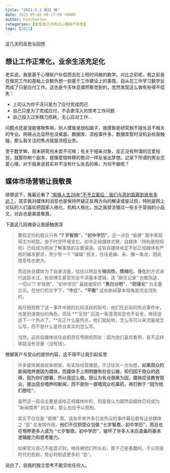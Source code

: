 ```yaml
---
title: "2021.5.2 周日 晴"
date: 2021-05-02 09:17:59 +0800
author: hoochanlon
categories: [发现自己对自己心理账户补偿]
tags: [2021]
---
```


这几天的反思与回想 <!-- more -->

## 想让工作正常化，业余生活充足化

老实说，我是基于心理账户补偿而去在上班时间做的数学。对比之前呢，我之前是在做完工作的基础上会额外想一些基于工作建设上的事情，自从在工作学习数学反而成了只是应付工作。这也是今天休息偶然察觉到的，忽然发现这么做有些得不偿失：

* 上司认为你干活只是为了应付完成而已
* 自己只是为了完成应付，不会更深入的思考工作问题
* 自己投入过多精力损耗，无心应对工作...

问题点还是没能够聚焦嘛，别人摸鱼是放松脑子，我摸鱼是研究我不擅长且不相关的专业。网络占比显然也没桌面、数据库、流程事件多。数据库暂时没机会给我触碰，那么我关注的焦点就是流程业务。

至于数学嘛，周末研究也未尝不可嘛；有关于相亲对象，反正没有所谓的恋爱经验，就那你刷个副本，就像爱情转移的歌词一样反省出梦想。记录下所谓的男女恋爱心理。对于我来说其实并不没有什么失去的嘛，为何不做呢？

## 媒体市场营销让我敬畏

顺便说下，我最近看了 [“偷换人生28年”不予立案后：我们与恶的距离到底有多远？](http://www.360doc.com/content/21/0421/21/71770510_973484134.shtml)，其实我对媒体的消息也是保持怀疑正反两方向的解读或是过目，特别是网上论坛的人们喜欢把国家人格化、机构人格化，加之我曾涉猎过一些关于营销的小品文，对此也是甚是敬畏。

下面这几段摘录让我感触很深

> 要假定你的观众只有 **“7 岁智商”、“初中学历”**。这一点在 “偷换” 案中表现得尤为明显。由于时空环境变化，如今正规媒体式微，自媒体（特别是短视频）已经成为网友了解事情的主要渠道。这些自媒体肯定不如正规媒体有严格的编发要求，至少有一个 “编辑” 把关，往往是编、采、播一条龙，因此随意性也更大。
>
> 而这些自媒体为了自身流量，往往以明显有**倾向性、情绪化、丑化**的方式进行追踪关注，有些博主甚至完全不讲基本逻辑，连 “聊天记录” 也敢伪造，一切以“7 岁智商”、“初中学历” 最能接受的 **“黑白分明”、“阴谋论”** 为主要立论。在他们的文字下，**“中立”、“平衡”** 这些新闻基本视角是完全消失的。
>
> 我仔细观察了这一事件中跳的比较活跃的账号，他们在此前的热点事件中，也是扮演类似的角色，而且 **“反转” 后连一条澄清信息也不会发，继续追逐下一个热点了。**反正什么是热点，他们就起哄，怎么写可以来流量就怎么写，而不是什么是符合真实的怎么写。
>
> 当然，这些自媒体往往会把责任甩锅给网友：因为他们喜欢看啊，我不这样做就没有流量（没有钱）。

根据客户与受众的提供内容，这不得不让我引起反思

> 许多媒体被收视率绑架，有实际经营难题，不过往另一方向想，**如果观众的新闻喂养是因为媒体，而媒体手上明明握有社会公器，却归因于观众的选择，因为你们想看，所以我这么做。我认为有点倒果为因，媒体应该教育观众，提出适合喂养的新闻，而不是你一直喂观众吃毒药，再归咎于 “因为他们想吃”**。
>
> 虽然这一段话主要是说给正规媒体听的，但是我认为既然自媒体已经成为 “新闻喂养” 的主体，那么也应予以规制。
>
> 其实不仅仅是 “偷换” 案，这些年来许多引发热议的事件幕后都有这些媒体之 “恶” 在发挥作用，**他们不仅把受众当做 “七岁智商、初中学历”，而且也在培养更多人成为 “七岁智商、初中学历”，破坏了许多人本应具备的基本逻辑能力和思考能力。**
>
> 如果受众自己不能意识到，继续被他们所左右，那于己是愚蠢的，于众则是时代的悲剧，势必将制造更多的 “恶”。

说白了，自我的独立思考不能交给任何人。
